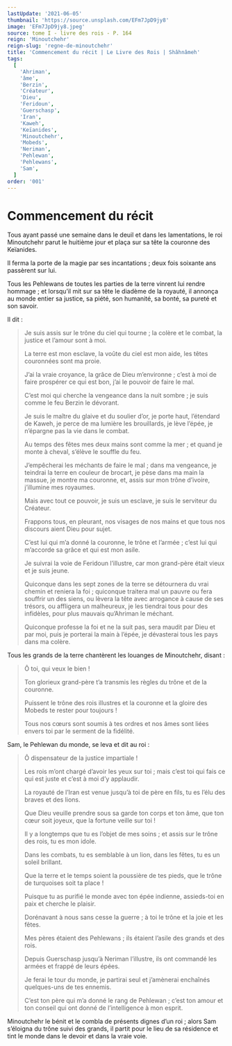 ```yaml
---
lastUpdate: '2021-06-05'
thumbnail: 'https://source.unsplash.com/EFm7JpD9jy8'
image: 'EFm7JpD9jy8.jpeg'
source: tome I - livre des rois - P. 164
reign: 'Minoutchehr'
reign-slug: 'regne-de-minoutchehr'
title: 'Commencement du récit | Le Livre des Rois | Shâhnâmeh'
tags:
  [
    'Ahriman',
    'âme',
    'Berzin',
    'Créateur',
    'Dieu',
    'Feridoun',
    'Guerschasp',
    'Iran',
    'Kaweh',
    'Keïanides',
    'Minoutchehr',
    'Mobeds',
    'Neriman',
    'Pehlewan',
    'Pehlewans',
    'Sam',
  ]
order: '001'
---
```


# Commencement du récit

Tous ayant passé une semaine dans le deuil et dans les lamentations, le roi Minoutchehr parut le huitième jour et plaça sur sa tête la couronne des Keïanides.

Il ferma la porte de la magie par ses incantations ; deux fois soixante ans passèrent sur lui.

Tous les Pehlewans de toutes les parties de la terre vinrent lui rendre hommage ; et lorsqu’il mit sur sa tête le diadème de la royauté, il annonça au monde entier sa justice, sa piété, son humanité, sa bonté, sa pureté et son savoir.

Il dit :

> Je suis assis sur le trône du ciel qui tourne ; la colère et le combat, la justice et l’amour sont à moi.
>
> La terre est mon esclave, la voûte du ciel est mon aide, les têtes couronnées sont ma proie.
>
> J’ai la vraie croyance, la grâce de Dieu m’environne ; c’est à moi de faire prospérer ce qui est bon, j’ai le pouvoir de faire le mal.
>
> C’est moi qui cherche la vengeance dans la nuit sombre ; je suis comme le feu Berzin le dévorant.
>
> Je suis le maître du glaive et du soulier d’or, je porte haut, l’étendard de Kaweh, je perce de ma lumière les brouillards, je lève l’épée, je n’épargne pas la vie dans le combat.
>
> Au temps des fêtes mes deux mains sont comme la mer ; et quand je monte à cheval, s’élève le souffle du feu.
>
> J’empêcherai les méchants de faire le mal ; dans ma vengeance, je teindrai la terre en couleur de brocart, je pèse dans ma main la massue, je montre ma couronne, et, assis sur mon trône d’ivoire, j’illumine mes royaumes.
>
> Mais avec tout ce pouvoir, je suis un esclave, je suis le serviteur du Créateur.
>
> Frappons tous, en pleurant, nos visages de nos mains et que tous nos discours aient Dieu pour sujet.
>
> C’est lui qui m’a donné la couronne, le trône et l’armée ; c’est lui qui m’accorde sa grâce et qui est mon asile.
>
> Je suivrai la voie de Feridoun l’illustre, car mon grand-père était vieux et je suis jeune.
>
> Quiconque dans les sept zones de la terre se détournera du vrai chemin et reniera la foi ; quiconque traitera mal un pauvre ou fera souffrir un des siens, ou lèvera la tête avec arrogance à cause de ses trésors, ou affligera un malheureux, je les tiendrai tous pour des infidèles, pour plus mauvais qu’Ahriman le méchant.
>
> Quiconque professe la foi et ne la suit pas, sera maudit par Dieu et par moi, puis je porterai la main à l’épée, je dévasterai tous les pays dans ma colère.

Tous les grands de la terre chantèrent les louanges de Minoutchehr, disant :

> Ô toi, qui veux le bien !
>
> Ton glorieux grand-père t’a transmis les règles du trône et de la couronne.
>
> Puissent le trône des rois illustres et la couronne et la gloire des Mobeds te rester pour toujours !
>
> Tous nos cœurs sont soumis à tes ordres et nos âmes sont liées envers toi par le serment de la fidélité.

Sam, le Pehlewan du monde, se leva et dit au roi :

> Ô dispensateur de la justice impartiale !
>
> Les rois m’ont chargé d’avoir les yeux sur toi ; mais c’est toi qui fais ce qui est juste et c’est à moi d’y applaudir.
>
> La royauté de l’Iran est venue jusqu’à toi de père en fils, tu es l’élu des braves et des lions.
>
> Que Dieu veuille prendre sous sa garde ton corps et ton âme, que ton cœur soit joyeux, que la fortune veille sur toi !
>
> Il y a longtemps que tu es l’objet de mes soins ; et assis sur le trône des rois, tu es mon idole.
>
> Dans les combats, tu es semblable à un lion, dans les fêtes, tu es un soleil brillant.
>
> Que la terre et le temps soient la poussière de tes pieds, que le trône de turquoises soit ta place !
>
> Puisque tu as purifié le monde avec ton épée indienne, assieds-toi en paix et cherche le plaisir.
>
> Dorénavant à nous sans cesse la guerre ; à toi le trône et la joie et les fêtes.
>
> Mes pères étaient des Pehlewans ; ils étaient l’asile des grands et des rois.
>
> Depuis Guerschasp jusqu’à Neriman l’illustre, ils ont commandé les armées et frappé de leurs épées.
>
> Je ferai le tour du monde, je partirai seul et j’amènerai enchaînés quelques-uns de tes ennemis.
>
> C’est ton père qui m’a donné le rang de Pehlewan ; c’est ton amour et ton conseil qui ont donné de l’intelligence à mon esprit.

Minoutchehr le bénit et le combla de présents dignes d’un roi ; alors Sam s’éloigna du trône suivi des grands, il partit pour le lieu de sa résidence et tint le monde dans le devoir et dans la vraie voie.
